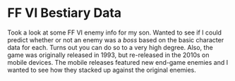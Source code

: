 # FF VI Bestiary Data

Took a look at some FF VI enemy info for my son.  Wanted to see if I could predict whether or not an enemy was a _boss_ based on the basic character data for each.  Turns out you can do so to a very high degree.  Also, the game was originally released in 1993, but re-released in the 2010s on mobile devices.  The mobile releases featured new end-game enemies and I wanted to see how they stacked up against the original enemies.
